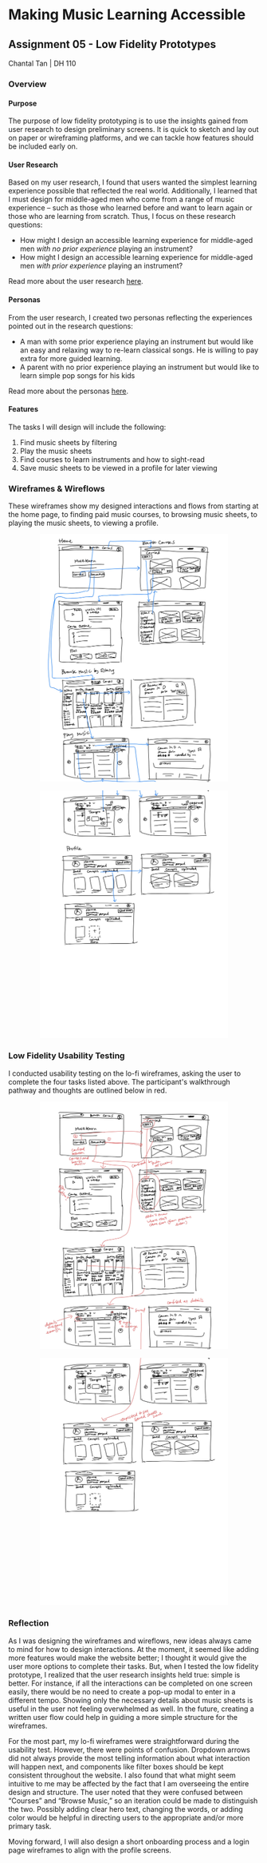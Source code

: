 # **Making Music Learning Accessible**
## Assignment 05 - Low Fidelity Prototypes
Chantal Tan | DH 110

### Overview
#### Purpose
The purpose of low fidelity prototyping is to use the insights gained from user research to design preliminary screens. It is quick to sketch and lay out on paper or wireframing platforms, and we can tackle how features should be included early on.

#### User Research
Based on my user research, I found that users wanted the simplest learning experience possible that reflected the real world. Additionally, I learned that I must design for middle-aged men who come from a range of music experience – such as those who learned before and want to learn again or those who are learning from scratch. Thus, I focus on these research questions:
- How might I design an accessible learning experience for middle-aged men *with no prior experience* playing an instrument?
- How might I design an accessible learning experience for middle-aged men *with prior experience* playing an instrument?

Read more about the user research [here](https://github.com/chantaltan/DH110-CHANTALTAN/blob/main/assignment03/README.md).

#### Personas
From the user research, I created two personas reflecting the experiences pointed out in the research questions:
- A man with some prior experience playing an instrument but would like an easy and relaxing way to re-learn classical songs. He is willing to pay extra for more guided learning.
- A parent with no prior experience playing an instrument but would like to learn simple pop songs for his kids

Read more about the personas [here](https://github.com/chantaltan/DH110-CHANTALTAN/blob/main/assignment04/README.md).

#### Features
The tasks I will design will include the following:
1. Find music sheets by filtering
2. Play the music sheets
3. Find courses to learn instruments and how to sight-read
4. Save music sheets to be viewed in a profile for later viewing



### Wireframes & Wireflows
These wireframes show my designed interactions and flows from starting at the home page, to finding paid music courses, to browsing music sheets, to playing the music sheets, to viewing a profile.
<p align="center">
<img src="./DH 110 LOFI 1.jpg" width="75%">
  </p>
<p align="center">
<img src="./DH 110 LOFI 2.jpg" width="75%">
  </p>


### Low Fidelity Usability Testing
I conducted usability testing on the lo-fi wireframes, asking the user to complete the four tasks listed above. The participant's walkthrough pathway and thoughts are outlined below in red.
<p align="center">
<img src="./DH 110 LOFI TEST 1.jpg" width="75%">
  </p>
<p align="center">
<img src="./DH 110 LOFI TEST 2.jpg" width="75%">
  </p>



### Reflection
As I was designing the wireframes and wireflows, new ideas always came to mind for how to design interactions. At the moment, it seemed like adding more features would make the website better; I thought it would give the user more options to complete their tasks. But, when I tested the low fidelity prototype, I realized that the user research insights held true: simple is better. For instance, if all the interactions can be completed on one screen easily, there would be no need to create a pop-up modal to enter in a different tempo. Showing only the necessary details about music sheets is useful in the user not feeling overwhelmed as well. In the future, creating a written user flow could help in guiding a more simple structure for the wireframes.

For the most part, my lo-fi wireframes were straightforward during the usability test. However, there were points of confusion. Dropdown arrows did not always provide the most telling information about what interaction will happen next, and components like filter boxes should be kept consistent throughout the website. I also found that what might seem intuitive to me may be affected by the fact that I am overseeing the entire design and structure. The user noted that they were confused between “Courses” and “Browse Music,” so an iteration could be made to distinguish the two. Possibly adding clear hero text, changing the words, or adding color would be helpful in directing users to the appropriate and/or more primary task. 

Moving forward, I will also design a short onboarding process and a login page wireframes to align with the profile screens.


